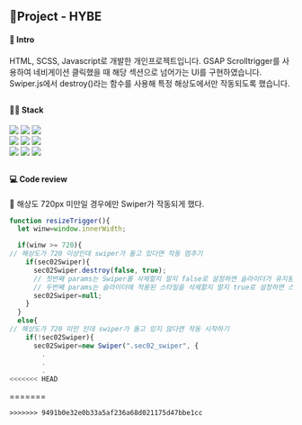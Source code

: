 ## 🚩Project - HYBE

#### 📰 Intro 
HTML, SCSS, Javascript로 개발한 개인프로젝트입니다. GSAP Scrolltrigger를 사용하여 네비게이션 클릭했을 때 해당 섹션으로 넘어가는 UI를 구현하였습니다. Swiper.js에서 destroy()라는 함수를 사용해 특정 해상도에서만 작동되도록 했습니다. 
##
#### 👩‍💻 Stack 
<div>
  <img src="https://img.shields.io/badge/html-e34f26?style=for-the-badge&logo=html5&logoColor=white">
  <img src="https://img.shields.io/badge/Scss-CC6699?style=for-the-badge&logo=sass&logoColor=white">
  <img src="https://img.shields.io/badge/Javascript-F7DF1E?style=for-the-badge&logo=javascript&logoColor=white">
</div>
<div>
  <img src="https://img.shields.io/badge/Figma-F24E1E?style=for-the-badge&logo=figma&logoColor=white">
  <img src="https://img.shields.io/badge/git-F05032?style=for-the-badge&logo=git&logoColor=white">
  <img src="https://img.shields.io/badge/github-181717?style=for-the-badge&logo=github&logoColor=white">
</div>
<div>
  <img src="https://img.shields.io/badge/gsap-0AE448?style=for-the-badge&logo=gsap&logoColor=white">
  <img src="https://img.shields.io/badge/swiper.js-6332F6?style=for-the-badge&logo=aos&logoColor=white">
  <img src="https://img.shields.io/badge/aos-1FA2ED?style=for-the-badge&logo=aos&logoColor=white">
</div>

##
#### 💻 Code review
🔸 해상도 720px 미만일 경우에만 Swiper가 작동되게 했다.
```javascript
function resizeTrigger(){
  let winw=window.innerWidth;

  if(winw >= 720){
// 해상도가 720 이상인데 swiper가 돌고 있다면 작동 멈추기
    if(sec02Swiper){
      sec02Swiper.destroy(false, true);
      // 첫번째 params는 Swiper를 삭제할지 말지 false로 설정하면 슬라이더가 유지됨
      // 두번째 params는 슬라이더에 적용된 스타일을 삭제할지 말지 true로 설정하면 스타일 제거됨
      sec02Swiper=null;
    }
  }
  else{
// 해상도가 720 미만 인데 swiper가 돌고 있지 않다면 작동 시작하기
    if(!sec02Swiper){
      sec02Swiper=new Swiper(".sec02_swiper", {
        .
        .
        .
<<<<<<< HEAD
```
=======
```
>>>>>>> 9491b0e32e0b33a5af236a68d021175d47bbe1cc

